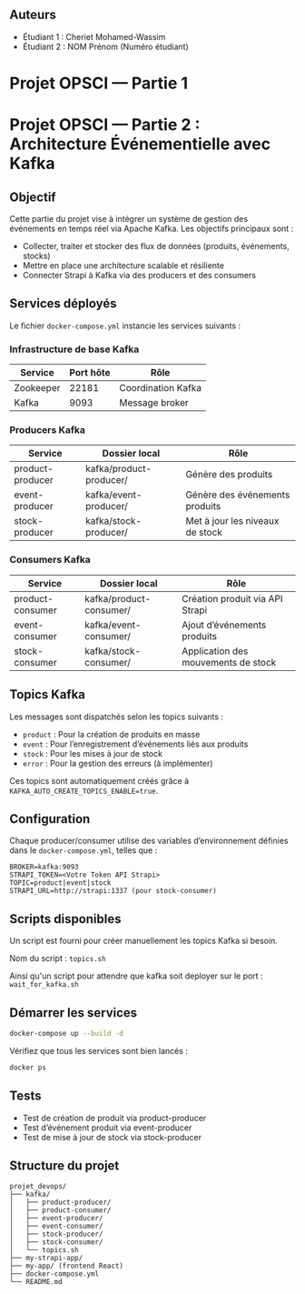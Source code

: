 ## Auteurs

- Étudiant 1 : Cheriet Mohamed-Wassim
- Étudiant 2 : NOM Prénom (Numéro étudiant)

# Projet OPSCI — Partie 1



# Projet OPSCI — Partie 2 : Architecture Événementielle avec Kafka

## Objectif

Cette partie du projet vise à intégrer un système de gestion des événements en temps réel via Apache Kafka. Les objectifs principaux sont :

- Collecter, traiter et stocker des flux de données (produits, événements, stocks)
- Mettre en place une architecture scalable et résiliente
- Connecter Strapi à Kafka via des producers et des consumers

## Services déployés

Le fichier `docker-compose.yml` instancie les services suivants :

### Infrastructure de base Kafka

| Service     | Port hôte | Rôle                        |
|-------------|-----------|-----------------------------|
| Zookeeper   | 22181     | Coordination Kafka          |
| Kafka       | 9093      | Message broker              |

### Producers Kafka

| Service            | Dossier local                  | Rôle                            |
|--------------------|--------------------------------|---------------------------------|
| product-producer   | kafka/product-producer/        | Génère des produits             |
| event-producer     | kafka/event-producer/          | Génère des événements produits  |
| stock-producer     | kafka/stock-producer/          | Met à jour les niveaux de stock|

### Consumers Kafka

| Service            | Dossier local                  | Rôle                            |
|--------------------|--------------------------------|---------------------------------|
| product-consumer   | kafka/product-consumer/        | Création produit via API Strapi|
| event-consumer     | kafka/event-consumer/          | Ajout d’événements produits     |
| stock-consumer     | kafka/stock-consumer/          | Application des mouvements de stock |

## Topics Kafka

Les messages sont dispatchés selon les topics suivants :

- `product` : Pour la création de produits en masse
- `event` : Pour l’enregistrement d’événements liés aux produits
- `stock` : Pour les mises à jour de stock
- `error` : Pour la gestion des erreurs (à implémenter)

Ces topics sont automatiquement créés grâce à `KAFKA_AUTO_CREATE_TOPICS_ENABLE=true`.

## Configuration

Chaque producer/consumer utilise des variables d’environnement définies dans le `docker-compose.yml`, telles que :

```
BROKER=kafka:9093
STRAPI_TOKEN=<Votre Token API Strapi>
TOPIC=product|event|stock
STRAPI_URL=http://strapi:1337 (pour stock-consumer)
```

## Scripts disponibles

Un script est fourni pour créer manuellement les topics Kafka si besoin.

Nom du script : `topics.sh`

Ainsi qu'un script pour attendre que kafka soit deployer sur le port : `wait_for_kafka.sh`

## Démarrer les services

```bash
docker-compose up --build -d
```

Vérifiez que tous les services sont bien lancés :

```bash
docker ps
```



## Tests

- Test de création de produit via product-producer
- Test d’événement produit via event-producer
- Test de mise à jour de stock via stock-producer

## Structure du projet

```
projet_devops/
├── kafka/
│   ├── product-producer/
│   ├── product-consumer/
│   ├── event-producer/
│   ├── event-consumer/
│   ├── stock-producer/
│   ├── stock-consumer/
│   └── topics.sh
├── my-strapi-app/
├── my-app/ (frontend React)
├── docker-compose.yml
└── README.md
```

